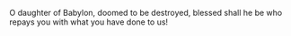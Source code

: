 O daughter of Babylon, doomed to be destroyed, blessed shall he be who repays you with what you have done to us!
